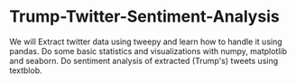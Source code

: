 # Trump-Twitter-Sentiment-Analysis
We will Extract twitter data using tweepy and learn how to handle it using pandas. 
Do some basic statistics and visualizations with numpy, matplotlib and seaborn. 
Do sentiment analysis of extracted (Trump's) tweets using textblob.
